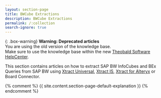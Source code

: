 ```yaml
---
layout: section-page
title: BWCube Extractions
description: BWCube Extractions
permalink: /:collection
search-ignore: true
---
```


{: .box-warning}
**Warning: Deprecated articles** <br>
You are using the old version of the knowledge base.<br>
Make sure to use the knowledge base within the new [Theobald Software HelpCenter](https://helpcenter.theobald-software.com/).

This section contains articles on how to extract SAP BW InfoCubes and BEx Queries from SAP BW using [Xtract Universal](../xtract-universal), [Xtract IS](../xtract-is), [Xtract for Alteryx](../xtract-for-alteryx) or Board Connector.<br>

{% comment %} {{ site.content.section-page-default-explanation }} {% endcomment %}
